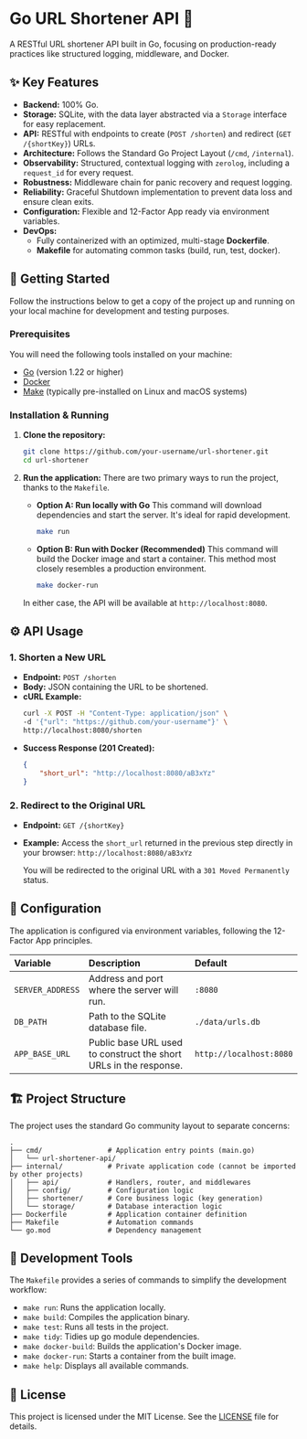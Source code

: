 # Go URL Shortener API 🚀

A RESTful URL shortener API built in Go, focusing on production-ready practices like structured logging, middleware, and Docker.

## ✨ Key Features

  * **Backend:** 100% Go.
  * **Storage:** SQLite, with the data layer abstracted via a `Storage` interface for easy replacement.
  * **API:** RESTful with endpoints to create (`POST /shorten`) and redirect (`GET /{shortKey}`) URLs.
  * **Architecture:** Follows the Standard Go Project Layout (`/cmd`, `/internal`).
  * **Observability:** Structured, contextual logging with `zerolog`, including a `request_id` for every request.
  * **Robustness:** Middleware chain for panic recovery and request logging.
  * **Reliability:** Graceful Shutdown implementation to prevent data loss and ensure clean exits.
  * **Configuration:** Flexible and 12-Factor App ready via environment variables.
  * **DevOps:**
      * Fully containerized with an optimized, multi-stage **Dockerfile**.
      * **Makefile** for automating common tasks (build, run, test, docker).

## 🏁 Getting Started

Follow the instructions below to get a copy of the project up and running on your local machine for development and testing purposes.

### Prerequisites

You will need the following tools installed on your machine:

  * [Go](https://go.dev/doc/install) (version 1.22 or higher)
  * [Docker](https://docs.docker.com/get-docker/)
  * [Make](https://www.gnu.org/software/make/) (typically pre-installed on Linux and macOS systems)

### Installation & Running

1.  **Clone the repository:**

    ```sh
    git clone https://github.com/your-username/url-shortener.git
    cd url-shortener
    ```

2.  **Run the application:**
    There are two primary ways to run the project, thanks to the `Makefile`.

      * **Option A: Run locally with Go**
        This command will download dependencies and start the server. It's ideal for rapid development.

        ```sh
        make run
        ```

      * **Option B: Run with Docker (Recommended)**
        This command will build the Docker image and start a container. This method most closely resembles a production environment.

        ```sh
        make docker-run
        ```

    In either case, the API will be available at `http://localhost:8080`.

## ⚙️ API Usage

### 1\. Shorten a New URL

  * **Endpoint:** `POST /shorten`
  * **Body:** JSON containing the URL to be shortened.
  * **cURL Example:**
    ```sh
    curl -X POST -H "Content-Type: application/json" \
    -d '{"url": "https://github.com/your-username"}' \
    http://localhost:8080/shorten
    ```
  * **Success Response (201 Created):**
    ```json
    {
        "short_url": "http://localhost:8080/aB3xYz"
    }
    ```

### 2\. Redirect to the Original URL

  * **Endpoint:** `GET /{shortKey}`

  * **Example:**
    Access the `short_url` returned in the previous step directly in your browser:
    `http://localhost:8080/aB3xYz`

    You will be redirected to the original URL with a `301 Moved Permanently` status.

## 🔧 Configuration

The application is configured via environment variables, following the 12-Factor App principles.

| Variable        | Description                                                          | Default                  |
| :-------------- | :------------------------------------------------------------------- | :----------------------- |
| `SERVER_ADDRESS`| Address and port where the server will run.                          | `:8080`                  |
| `DB_PATH`       | Path to the SQLite database file.                                    | `./data/urls.db`         |
| `APP_BASE_URL`  | Public base URL used to construct the short URLs in the response.    | `http://localhost:8080`  |

## 🏗️ Project Structure

The project uses the standard Go community layout to separate concerns:

```
.
├── cmd/                # Application entry points (main.go)
│   └── url-shortener-api/
├── internal/           # Private application code (cannot be imported by other projects)
│   ├── api/            # Handlers, router, and middlewares
│   ├── config/         # Configuration logic
│   ├── shortener/      # Core business logic (key generation)
│   └── storage/        # Database interaction logic
├── Dockerfile          # Application container definition
├── Makefile            # Automation commands
└── go.mod              # Dependency management
```

## 🧰 Development Tools

The `Makefile` provides a series of commands to simplify the development workflow:

  * `make run`: Runs the application locally.
  * `make build`: Compiles the application binary.
  * `make test`: Runs all tests in the project.
  * `make tidy`: Tidies up go module dependencies.
  * `make docker-build`: Builds the application's Docker image.
  * `make docker-run`: Starts a container from the built image.
  * `make help`: Displays all available commands.

## 📄 License

This project is licensed under the MIT License. See the [LICENSE](LICENSE.md) file for details.
